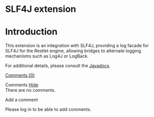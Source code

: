SLF4J extension
===============

Introduction
============

This extension is an integration with SLF4J, providing a log facade for
SLF4J for the Restlet engine, allowing bridges to alternate logging
mechanisms such as Log4J or LogBack.

For additional details, please consult the
[Javadocs](http://web.archive.org/web/20111021075244/http://www.restlet.org/documentation/2.0/jse/ext/org/restlet/ext/slf4j/package-summary.html).

[Comments
(0)](http://web.archive.org/web/20111021075244/http://wiki.restlet.org/docs_2.0/13-restlet/28-restlet/316-restlet.html#)

Comments
[Hide](http://web.archive.org/web/20111021075244/http://wiki.restlet.org/docs_2.0/13-restlet/28-restlet/316-restlet.html#)
\
There are no comments.

Add a comment

Please log in to be able to add comments.
